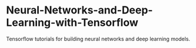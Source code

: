# Neural-Networks-and-Deep-Learning-with-Tensorflow
Tensorflow tutorials for building neural networks and deep learning models.
